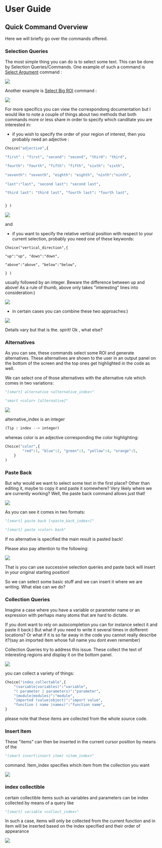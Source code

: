 # User Guide 

## Quick Command Overview

Here we will briefly go over the commands offered.

### Selection Queries

The most simple thing you can do is to select some text. This can be done by Selection Queries/Commands. One example of such a command is [Select Argument](SelectArgument.md) command :

![](./gif/arg0.gif)

Another example is [Select Big ROI](SelectBigROI.md) command :

![](./gif/big0.gif)

For more specifics you can view the correspondong documentation but I would like to note a couple of things about two methods that both commands more or less share in order to specify which canditate you are interested in:

* if you wish to specify the order of your region of interest, then you probably need an adjective :

```python
Choice("adjective",{ 

"first" : "first", "second": "second", "third": "third",

"fourth": "fourth", "fifth": "fifth", "sixth": "sixth",
 
"seventh": "seventh", "eighth": "eighth", "ninth":"ninth", 
  
"last":"last", "second last": "second last",

"third last": "third last", "fourth last": "fourth last", 


} )
```
![](./gif/big3.gif)

and 

* if you want to  specify the relative vertical position with respect to your current selection, probably you need one of these keywords: 

```
Choice("vertical_direction",{ 

"up":"up", "down":"down",

"above":"above", "below":"below", 

} )
```

usually followed by an integer. Beware the difference between up and above! As a rule of thumb, above only takes "interesting" lines into consideration:)

![](./gif/arg5.gif)

* in certain cases you can combine these two approaches:)

![](./gif/big5.gif)

Details vary but that is the. spirit! Ok , what else?


### Alternatives

As you can see, these commands select some ROI and generate alternatives. These alternatives are shown to the user in an output panel on the bottom of the screen and the top ones get highlighted in the code as well. 

We can select one of those alternatives with the alternative rule which comes in two variations:

```python
"[smart] alternative <alternative_index>"

"smart <color> [alternative]"
```
![](./gif/d1.gif)

alternative_index is an integer
```python
(Tip : index --> integer)
``` 
whereas color is an adjective corresponding the color highlighting:

```python
Choice("color",{
		"red":1, "blue":2, "green":3, "yellow":4, "orange":5, 
	} 
)
```

### Paste Back 

But why would we want to select some text in the first place? Other than editing it, maybe to copy it and paste it somewhere? Very likely where we are currently working? Well, the paste back command allows just that! 

![](./gif/d2.gif)

As you can see it comes in two formats: 
```python
"[smart] paste back [<paste_back_index>]"

"[smart] paste <color> back"
```

If no alternative is specified the main result is pasted back!

Please also pay attention to the following:

![](./gif/d3.gif)

That is you can use successive selection queries and paste back will insert in your original starting position!


So we can select some basic stuff and we can insert it where we are writing. What elae can we do?

### Collection Queries 

Imagine a case where you have a variable or parameter name or an expression with perhaps many atoms that are hard to dictate. 

If you dont want to rely on autocompletion you can for instance select it and paste it back:) But what if you need to write it several times in dofferent locations? Or what if it is so far away in the code you cannot really describe it?(say an imported item whose full name you dont even remember)


Collection Queries try to address this issue. These collect the text of interesting regions and display it on the bottom panel.


![](./gif/d4.gif)

you can collect a variety of things:

```python
Choice("index_collectable",{
	"(variable|variables)":"variable",
	"( parameter | parameters)":"parameter",
	"(module|modules)":"module",
	"imported (value|object)":"import value",
	"function ( name |names)":"function name",
} 
```
please note that these items are collected from the whole source code.

### Insert Item

These "items" can then be inserted in the current cursor position by means of the 

```python
"(smart insert|insert item) <item_index>"
```
command. Item_index specifies which item from the collection you want

![](./gif/d5.gif)

### index collectible

certain collectible items such as variables and parameters can be index collected by means of a query like

```python
"[smart] variable <collect_index>"
```
In such a case, items will only be collected from the current function  and in item will be inserted
based on the index specified and their order of appearance

![](./gif/d6.gif)




